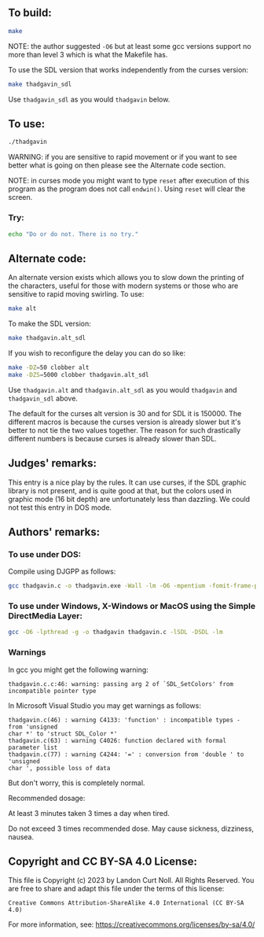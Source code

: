 ## To build:

```sh
make
```

NOTE: the author suggested `-O6` but at least some gcc versions support no more
than level 3 which is what the Makefile has.

To use the SDL version that works independently from the curses version:

```sh
make thadgavin_sdl
```

Use `thadgavin_sdl` as you would `thadgavin` below.


## To use:

```sh
./thadgavin
```

WARNING: if you are sensitive to rapid movement or if you want to see better
what is going on then please see the Alternate code section.

NOTE: in curses mode you might want to type `reset` after execution of this
program as the program does not call `endwin()`. Using `reset` will clear the
screen.


### Try:

```sh
echo "Do or do not. There is no try."
```


## Alternate code:

An alternate version exists which allows you to slow down the printing of the
characters, useful for those with modern systems or those who are sensitive to
rapid moving swirling. To use:


```sh
make alt
```

To make the SDL version:

```sh
make thadgavin.alt_sdl
```

If you wish to reconfigure the delay you can do so like:

```sh
make -DZ=50 clobber alt
make -DZS=5000 clobber thadgavin.alt_sdl
```

Use `thadgavin.alt` and `thadgavin.alt_sdl` as you would `thadgavin` and
`thadgavin_sdl` above.

The default for the curses alt version is 30 and for SDL it is 150000. The
different macros is because the curses version is already slower but it's better
to not tie the two values together. The reason for such drastically different
numbers is because curses is already slower than SDL.


## Judges' remarks:

This entry is a nice play by the rules. It can use curses, if the
SDL graphic library is not present, and is quite good at that,
but the colors used in graphic mode (16 bit depth) are unfortunately
less than dazzling. We could not test this entry in DOS mode.


## Authors' remarks:

### To use under DOS:

Compile using DJGPP as follows:

```sh
gcc thadgavin.c -o thadgavin.exe -Wall -lm -O6 -mpentium -fomit-frame-pointer -ffast-math
```

### To use under Windows, X-Windows or MacOS using the Simple DirectMedia Layer:

```sh
gcc -O6 -lpthread -g -o thadgavin thadgavin.c -lSDL -DSDL -lm
```


### Warnings

In gcc you might get the following warning:

```
thadgavin.c.c:46: warning: passing arg 2 of `SDL_SetColors' from incompatible pointer type
```

In Microsoft Visual Studio you may get warnings as follows:

```
thadgavin.c(46) : warning C4133: 'function' : incompatible types - from 'unsigned
char *' to 'struct SDL_Color *'
thadgavin.c(63) : warning C4026: function declared with formal parameter list
thadgavin.c(77) : warning C4244: '=' : conversion from 'double ' to 'unsigned
char ', possible loss of data

```

But don't worry, this is completely normal.

Recommended dosage:

At least 3 minutes taken 3 times a day when tired.

Do not exceed 3 times recommended dose.  May cause sickness, dizziness, nausea.


## Copyright and CC BY-SA 4.0 License:

This file is Copyright (c) 2023 by Landon Curt Noll.  All Rights Reserved.
You are free to share and adapt this file under the terms of this license:

    Creative Commons Attribution-ShareAlike 4.0 International (CC BY-SA 4.0)

For more information, see: https://creativecommons.org/licenses/by-sa/4.0/
